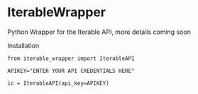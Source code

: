 # IterableWrapper
Python Wrapper for the Iterable API, more details coming soon

Installation

```
from iterable_wrapper import IterableAPI

APIKEY="ENTER YOUR API CREDENTIALS HERE"

ic = IterableAPI(api_key=APIKEY)
```